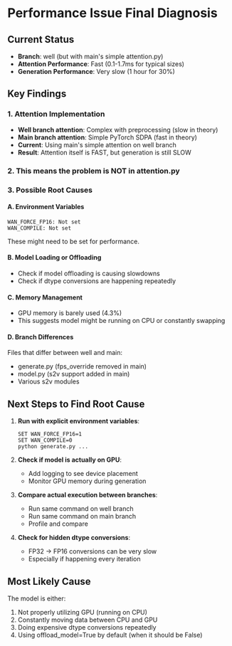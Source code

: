 # Performance Issue Final Diagnosis

## Current Status
- **Branch**: well (but with main's simple attention.py)
- **Attention Performance**: Fast (0.1-1.7ms for typical sizes)
- **Generation Performance**: Very slow (1 hour for 30%)

## Key Findings

### 1. Attention Implementation
- **Well branch attention**: Complex with preprocessing (slow in theory)
- **Main branch attention**: Simple PyTorch SDPA (fast in theory)
- **Current**: Using main's simple attention on well branch
- **Result**: Attention itself is FAST, but generation is still SLOW

### 2. This means the problem is NOT in attention.py

### 3. Possible Root Causes

#### A. Environment Variables
```
WAN_FORCE_FP16: Not set
WAN_COMPILE: Not set
```
These might need to be set for performance.

#### B. Model Loading or Offloading
- Check if model offloading is causing slowdowns
- Check if dtype conversions are happening repeatedly

#### C. Memory Management
- GPU memory is barely used (4.3%)
- This suggests model might be running on CPU or constantly swapping

#### D. Branch Differences
Files that differ between well and main:
- generate.py (fps_override removed in main)
- model.py (s2v support added in main)
- Various s2v modules

## Next Steps to Find Root Cause

1. **Run with explicit environment variables**:
   ```
   SET WAN_FORCE_FP16=1
   SET WAN_COMPILE=0
   python generate.py ...
   ```

2. **Check if model is actually on GPU**:
   - Add logging to see device placement
   - Monitor GPU memory during generation

3. **Compare actual execution between branches**:
   - Run same command on well branch
   - Run same command on main branch
   - Profile and compare

4. **Check for hidden dtype conversions**:
   - FP32 -> FP16 conversions can be very slow
   - Especially if happening every iteration

## Most Likely Cause
The model is either:
1. Not properly utilizing GPU (running on CPU)
2. Constantly moving data between CPU and GPU
3. Doing expensive dtype conversions repeatedly
4. Using offload_model=True by default (when it should be False)
